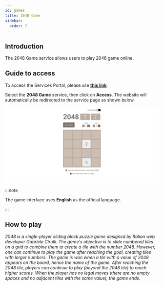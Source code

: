 ```yaml
---
id: games
title: 2048 Game
sidebar:
  order: 7
---
```


## Introduction

The 2048 Game service allows users to play 2048 game online.

## Guide to access

To access the Services Portal, please use [**this link**](https://portal.builetuananh.name.vn/en/services).

Select the **2048 Game** service, then click on **Access**. The website will automatically be redirected to the service page as shown below.

![2048 Game](../../../../assets/services/game.png)

:::note

The game interface uses **English** as the official language.

:::

## How to play

_2048 is a single-player sliding block puzzle game designed by Italian web developer Gabriele Cirulli. The game's objective is to slide numbered tiles on a grid to combine them to create a tile with the number 2048. However, one can continue to play the game after reaching the goal, creating tiles with larger numbers. The game is won when a tile with a value of 2048 appears on the board, hence the name of the game. After reaching the 2048 tile, players can continue to play (beyond the 2048 tile) to reach higher scores. When the player has no legal moves (there are no empty spaces and no adjacent tiles with the same value), the game ends._
